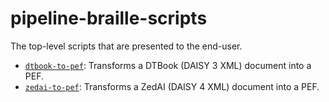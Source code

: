 pipeline-braille-scripts
========================

The top-level scripts that are presented to the end-user.

- [`dtbook-to-pef`](dtbook-to-pef): Transforms a DTBook (DAISY 3 XML)
  document into a PEF.
- [`zedai-to-pef`](zedai-to-pef): Transforms a ZedAI (DAISY 4 XML)
  document into a PEF.
